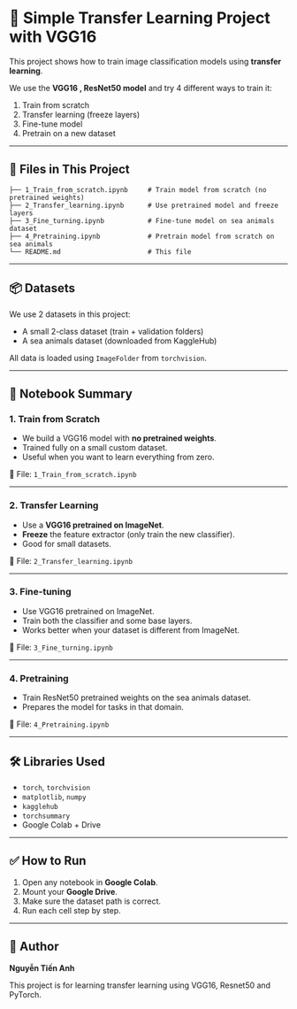 
# 🧠 Simple Transfer Learning Project with VGG16

This project shows how to train image classification models using **transfer learning**.

We use the **VGG16 , ResNet50 model** and try 4 different ways to train it:

1. Train from scratch
2. Transfer learning (freeze layers)
3. Fine-tune model
4. Pretrain on a new dataset

---

## 📁 Files in This Project

```
├── 1_Train_from_scratch.ipynb     # Train model from scratch (no pretrained weights)
├── 2_Transfer_learning.ipynb      # Use pretrained model and freeze layers
├── 3_Fine_turning.ipynb           # Fine-tune model on sea animals dataset
├── 4_Pretraining.ipynb            # Pretrain model from scratch on sea animals
└── README.md                      # This file
```

---

## 📦 Datasets

We use 2 datasets in this project:

- A small 2-class dataset (train + validation folders)
- A sea animals dataset (downloaded from KaggleHub)

All data is loaded using `ImageFolder` from `torchvision`.

---

## 📘 Notebook Summary

### 1. Train from Scratch
- We build a VGG16 model with **no pretrained weights**.
- Trained fully on a small custom dataset.
- Useful when you want to learn everything from zero.

📄 File: `1_Train_from_scratch.ipynb`

---

### 2. Transfer Learning
- Use a **VGG16 pretrained on ImageNet**.
- **Freeze** the feature extractor (only train the new classifier).
- Good for small datasets.

📄 File: `2_Transfer_learning.ipynb`

---

### 3. Fine-tuning
- Use VGG16 pretrained on ImageNet.
- Train both the classifier and some base layers.
- Works better when your dataset is different from ImageNet.

📄 File: `3_Fine_turning.ipynb`

---

### 4. Pretraining
- Train ResNet50 pretrained weights on the sea animals dataset.
- Prepares the model for tasks in that domain.

📄 File: `4_Pretraining.ipynb`

---

## 🛠 Libraries Used

- `torch`, `torchvision`
- `matplotlib`, `numpy`
- `kagglehub`
- `torchsummary`
- Google Colab + Drive

---

## ✅ How to Run

1. Open any notebook in **Google Colab**.
2. Mount your **Google Drive**.
3. Make sure the dataset path is correct.
4. Run each cell step by step.

---

## 👤 Author

**Nguyễn Tiến Anh**

This project is for learning transfer learning using VGG16, Resnet50 and PyTorch.

